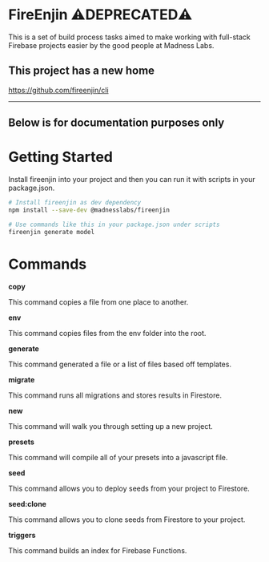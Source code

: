 # FireEnjin ⚠️DEPRECATED⚠️

This is a set of build process tasks aimed to make working with full-stack Firebase projects easier by the good people at Madness Labs.

## This project has a new home

https://github.com/fireenjin/cli

---


## Below is for documentation purposes only


# Getting Started

Install fireenjin into your project and then you can run it with scripts in your package.json.

```bash
# Install fireenjin as dev dependency
npm install --save-dev @madnesslabs/fireenjin

# Use commands like this in your package.json under scripts
fireenjin generate model
```

# Commands

**copy**

This command copies a file from one place to another.

**env**

This command copies files from the env folder into the root.

**generate**

This command generated a file or a list of files based off templates.

**migrate**

This command runs all migrations and stores results in Firestore.

**new**

This command will walk you through setting up a new project.

**presets**

This command will compile all of your presets into a javascript file.

**seed**

This command allows you to deploy seeds from your project to Firestore.

**seed:clone**

This command allows you to clone seeds from Firestore to your project.

**triggers**

This command builds an index for Firebase Functions.
